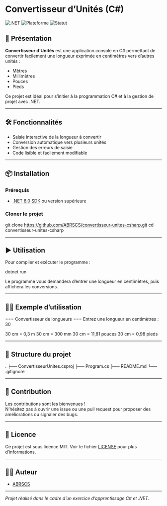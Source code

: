 # Convertisseur d’Unités (C#)

![.NET](https://img.shields.io/badge/.NET-8.0-blue)
![Plateforme](https://img.shields.io/badge/Plateforme-Windows%20%7C%20Linux%20%7C%20macOS-green)
![Statut](https://img.shields.io/badge/Statut-En%20développement-brightgreen)

## 🚀 Présentation

**Convertisseur d’Unités** est une application console en C# permettant de convertir facilement une longueur exprimée en centimètres vers d’autres unités :
- Mètres
- Millimètres
- Pouces
- Pieds

Ce projet est idéal pour s’initier à la programmation C# et à la gestion de projet avec .NET.

---

## 🛠️ Fonctionnalités

- Saisie interactive de la longueur à convertir
- Conversion automatique vers plusieurs unités
- Gestion des erreurs de saisie
- Code lisible et facilement modifiable

---

## 📦 Installation

### Prérequis

- [.NET 8.0 SDK](https://dotnet.microsoft.com/download/dotnet/8.0) ou version supérieure

### Cloner le projet

git clone https://github.com/ABRSCS/convertisseur-unites-csharp.git
cd convertisseur-unites-csharp

---

## ▶️ Utilisation

Pour compiler et exécuter le programme :

dotnet run

Le programme vous demandera d’entrer une longueur en centimètres, puis affichera les conversions.

---

## 🧑‍💻 Exemple d’utilisation

=== Convertisseur de longueurs ===
Entrez une longueur en centimètres : 30

30 cm = 0,3 m
30 cm = 300 mm
30 cm = 11,81 pouces
30 cm = 0,98 pieds

---

## 📁 Structure du projet

.
├── ConvertisseurUnites.csproj
├── Program.cs
├── README.md
└── .gitignore

---

## 📝 Contribution

Les contributions sont les bienvenues !  
N’hésitez pas à ouvrir une issue ou une pull request pour proposer des améliorations ou signaler des bugs.

---

## 📄 Licence

Ce projet est sous licence MIT. Voir le fichier [LICENSE](LICENSE) pour plus d’informations.

---

## 🙋‍♂️ Auteur

- [ABRSCS](https://github.com/ABRSCS)

---

*Projet réalisé dans le cadre d’un exercice d’apprentissage C# et .NET.*
